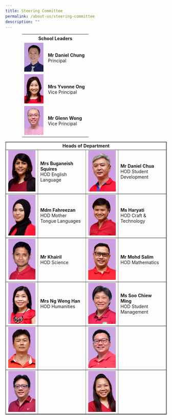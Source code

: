 ```yaml
---
title: Steering Committee
permalink: /about-us/steering-committee
description: ""
---
```

<table style="width: 400px; margin-left: auto; margin-right: auto;">
<tbody>
<tr>
<th style="text-align: center;" colspan="2">School Leaders</th>
</tr>
<tr>
<td style="width: 60px;"><img src="/images/sc1.jpg"></td>
<td style="width: 120px;">
<div><strong>Mr Daniel Chung</strong></div>
<div>Principal</div>
</td>
</tr>
<tr>
<td style="width: 60px;"><img src="/images/sc2.png"></td>
<td style="width: 120px;">
<div><strong>Mrs Yvonne Ong</strong></div>
<div>Vice Principal</div>
</td>
</tr>
<tr>
<td style="width: 60px;"><img src="/images/sc3.png"></td>
<td style="width: 120px;">
<div><strong>Mr Glenn Wong</strong></div>
<div>Vice Principal</div>
</td>
</tr>
</tbody>
</table>
<table style="border-collapse: collapse; width: 100%;" border="1">
<tbody>
<tr>
<td style="text-align: center;" colspan="4"><strong>Heads of Department</strong></td>
</tr>
<tr>
<td style="width: 20%;"><img src="/images/sc4.png"></td>
<td style="width: 30%;"><div><strong>Mrs Buganeish Squires</strong></div>
<div>HOD English Language</div></td>
<td style="width: 20%;"><img src="/images/sc5.png"></td>
<td style="width: 30%;"><div><strong>Mr Daniel Chua</strong></div>
<div>HOD Student Development</div></td>
</tr>
<tr>
<td style="width: 20%;"><img src="/images/sc6.png"></td>
<td style="width: 30%;"><div><strong>Mdm Fahreezan</strong></div>
<div>HOD Mother Tongue Languages</div></td>
<td style="width: 20%;"><img src="/images/sc7.png"></td>
<td style="width: 30%;"><div><strong>Ms Haryati</strong></div>
<div>HOD Craft &amp; Technology</div></td>
</tr>
<tr>
<td style="width: 20%;"><img src="/images/sc8.png"></td>
<td style="width: 30%;"><div><strong>Mr Khairil</strong></div>
<div>HOD Science</div></td>
<td style="width: 20%;"><img src="/images/sc9.png"></td>
<td style="width: 30%;"><div><strong>Mr Mohd Salim</strong></div>
<div>HOD Mathematics</div></td>
</tr>
<tr>
<td style="width: 20%;"><img src="/images/sc10.png"></td>
<td style="width: 30%;"><div><strong>Mrs Ng Weng Han</strong></div>
<div>HOD Humanities</div></td>
<td style="width: 20%;"><img src="/images/sc11.png"></td>
<td style="width: 30%;"><div><strong>Ms Soo Chiew Ming</strong></div>
<div>HOD Student Management</div></td>
</tr>
<tr>
<td style="width: 20%;"><img src="/images/sc12.png"></td>
<td style="width: 30%;">&nbsp;</td>
<td style="width: 20%;"><img src="/images/sc13.png"></td>
<td style="width: 30%;">&nbsp;</td>
</tr>
<tr>
<td style="width: 20%;"><img src="/images/sc14.png"></td>
<td style="width: 30%;">&nbsp;</td>
<td style="width: 20%;"><img src="/images/sc15.png"></td>
<td style="width: 30%;">&nbsp;</td>
</tr>
</tbody>
</table>